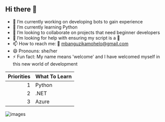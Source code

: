 ## Hi there 👋

- 🔭 I’m currently working on developing bots to gain experience
- 🌱 I’m currently learning Python
- 👯 I’m looking to collaborate on projects that need beginner developers
- 🤔 I’m looking for help with ensuring my script is a 💯
- 📫 How to reach me: 📧 mbanguzikamohelo@gmail.com
- 😄 Pronouns: she/her 
- ⚡ Fun fact: My name means 'welcome' and I have welcomed myself in this new world of development

|Priorities| What To Learn |
|---------:|---------------|
|     1    |Python         |
|     2    |.NET           |
|     3    |Azure          |

![images](https://github.com/user-attachments/assets/65dbcc15-09d6-427e-b145-a06eadd9191e)


